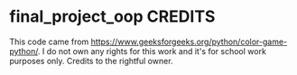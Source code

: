 # final_project_oop CREDITS

This code came from https://www.geeksforgeeks.org/python/color-game-python/. I do not own any rights for this work and it's for school work purposes only. Credits to the rightful owner.

